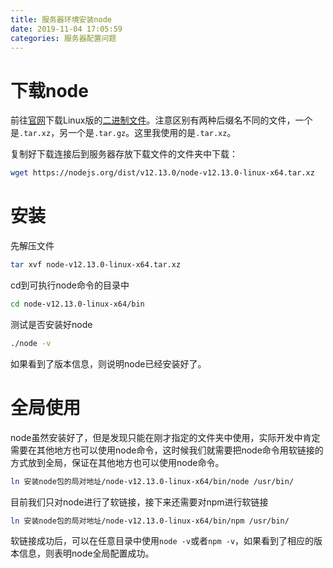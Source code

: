 ```yaml
---
title: 服务器环境安装node
date: 2019-11-04 17:05:59
categories: 服务器配置问题
---
```


# 下载node

前往[官网](https://nodejs.org/zh-cn/download/)下载Linux版的[二进制文件](https://nodejs.org/dist/v12.13.0/node-v12.13.0-linux-x64.tar.xz)。注意区别有两种后缀名不同的文件，一个是`.tar.xz`，另一个是`.tar.gz`。这里我使用的是`.tar.xz`。      

复制好下载连接后到服务器存放下载文件的文件夹中下载：
```bash
wget https://nodejs.org/dist/v12.13.0/node-v12.13.0-linux-x64.tar.xz
```

# 安装

先解压文件
```bash
tar xvf node-v12.13.0-linux-x64.tar.xz
```

cd到可执行node命令的目录中
```bash
cd node-v12.13.0-linux-x64/bin
```

测试是否安装好node
```bash
./node -v
```
如果看到了版本信息，则说明node已经安装好了。

# 全局使用

node虽然安装好了，但是发现只能在刚才指定的文件夹中使用，实际开发中肯定需要在其他地方也可以使用node命令，这时候我们就需要把node命令用软链接的方式放到全局，保证在其他地方也可以使用node命令。
```bash
ln 安装node包的局对地址/node-v12.13.0-linux-x64/bin/node /usr/bin/
```

目前我们只对node进行了软链接，接下来还需要对npm进行软链接
```bash
ln 安装node包的局对地址/node-v12.13.0-linux-x64/bin/npm /usr/bin/
```

软链接成功后，可以在任意目录中使用`node -v`或者`npm -v`，如果看到了相应的版本信息，则表明node全局配置成功。
